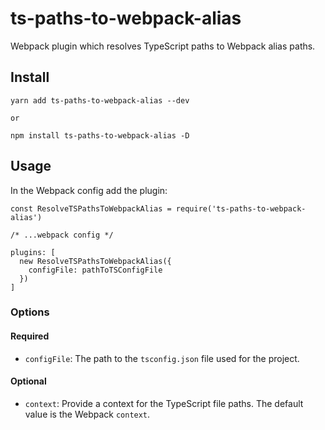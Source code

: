 # ts-paths-to-webpack-alias

Webpack plugin which resolves TypeScript paths to Webpack alias paths.

## Install

    yarn add ts-paths-to-webpack-alias --dev

    or

    npm install ts-paths-to-webpack-alias -D

## Usage

In the Webpack config add the plugin:

    const ResolveTSPathsToWebpackAlias = require('ts-paths-to-webpack-alias')

    /* ...webpack config */

    plugins: [
      new ResolveTSPathsToWebpackAlias({
        configFile: pathToTSConfigFile
      })
    ]

### Options

#### Required

- `configFile`: The path to the `tsconfig.json` file used for the project.

#### Optional

- `context`: Provide a context for the TypeScript file paths. The default value is the Webpack `context`.
